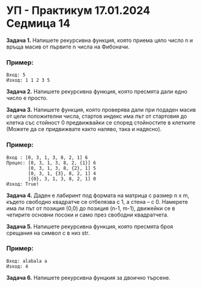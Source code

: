 # УП - Практикум 17.01.2024 Седмица 14

**Задача 1.**
Напишете рекурсивна функция, която приема цяло число n и връща масив от първите n числа на Фибоначи.

### Пример:
    Вход: 5
    Изход: 1 1 2 3 5

**Задача 2.**
Напишете рекурсивна функция, която пресмята дали едно число е просто.

**Задача 3.**
Напишете функция, която проверява дали при подаден масив от цели положителни числа, стартов индекс има път от стартовия до клетка със стойност 0 предвижвайки се според стойностите в клетките (Можете да се придвижвате както наляво, така и надясно).

### Пример:
    Вход : [0, 3, 1, 3, 8, 2, 1] 6 
    Процес: [0, 3, 1, 3, 8, 2, {1}] 6 
            [0, 3, 1, 3, 8, {2}, 1] 5 
            [0, 3, 1, {3}, 8, 2, 1] 4 
            [{0}, 3, 1, 3, 8, 2, 1] 0 
    Изход: True!      

**Задача 4.**
Даден е лабиринт под формата на матрица с размер n x m, където свободно квадратче се отбелязва с 1, а стена – с 0. Намерете има ли път от позиция (0,0) до позиция (n-1, m-1), движейки се в четирите основни посоки и само през свободни квадратчета.

**Задача 5.**
Напишете рекурсивна функция, която пресмята броя срещания на символ c в низ str.

### Пример:
    Вход: alabala a
    Изход: 4

**Задача 6.**
Напишете рекурсивна фунцкия за двоично търсене.